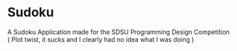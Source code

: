 # Sudoku
A Sudoku Application made for the SDSU Programming Design Competition
( Plot twist, it sucks and I clearly had no idea what I was doing )

